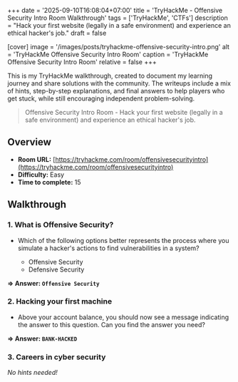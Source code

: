+++
date = '2025-09-10T16:08:04+07:00'
title = 'TryHackMe - Offensive Security Intro Room Walkthrough'
tags = ['TryHackMe', 'CTFs']
description = "Hack your first website (legally in a safe environment) and experience an ethical hacker's job."
draft = false

[cover]
  image = '/images/posts/tryhackme-offensive-security-intro.png'
  alt = 'TryHackMe Offensive Security Intro Room'
  caption = 'TryHackMe Offensive Security Intro Room'
  relative = false
+++

This is my TryHackMe walkthrough, created to document my learning journey and share solutions with the community. The writeups include a mix of hints, step-by-step explanations, and final answers to help players who get stuck, while still encouraging independent problem-solving.

> Offensive Security Intro Room - Hack your first website (legally in a safe environment) and experience an ethical hacker's job.

## Overview
- **Room URL:** [https://tryhackme.com/room/offensivesecurityintro](https://tryhackme.com/room/offensivesecurityintro)
- **Difficulty:** Easy
- **Time to complete:** 15

## Walkthrough
### 1. What is Offensive Security?
- <p>Which of the following options better represents the process where you simulate a hacker's actions to find vulnerabilities in a system?<br /></p><ul><li>Offensive Security</li><li>Defensive Security</li></ul>

**=> Answer: `Offensive Security`**

### 2. Hacking your first machine
- <p>Above your account balance, you should now see a message indicating the answer to this question. Can you find the answer you need?</p>

**=> Answer: `BANK-HACKED`**

### 3. Careers in cyber security
*No hints needed!*

